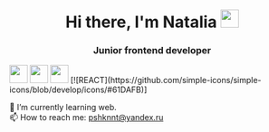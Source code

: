 <!--
### Hi there, I'm Natalia 👋

<h1 align="center">Hi there, I'm <a href="#" target="_blank">Natalia</a> 
<img src="https://github.com/blackcater/blackcater/raw/main/images/Hi.gif" height="32"/></h1>
<h3 align="center">Junior frontend developer</h3>

<!--
**NataliaPushkina/NataliaPushkina** is a ✨ _special_ ✨ repository because its `README.md` (this file) appears on your GitHub profile.

Here are some ideas to get you started:

- 🔭 I’m currently working on ...
- 🌱 I’m currently learning web.
- 👯 I’m looking to collaborate on ...
- 🤔 I’m looking for help with ...
- 💬 Ask me about ...
- 📫 How to reach me: pshknnt@yandex.ru
- 😄 Pronouns: ...
- ⚡ Fun fact: ...
-->

<h1 align="center">Hi there, I'm Natalia 
<img src="https://github.com/blackcater/blackcater/raw/main/images/Hi.gif" height="32"/></h1>
<h3 align="center">Junior frontend developer</h3>

<img height="32" width="32" src="https://github.com/simple-icons/simple-icons/blob/develop/icons/#1572B6">
<img height="32" width="32" src="https://github.com/simple-icons/simple-icons/blob/develop/icons/html5.svg">
<img height="32" width="32" src="https://github.com/simple-icons/simple-icons/blob/develop/icons/#61DAFB">
[![REACT](https://github.com/simple-icons/simple-icons/blob/develop/icons/#61DAFB)]

🌱 I’m currently learning web. <br>
📫 How to reach me: pshknnt@yandex.ru
